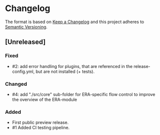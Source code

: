 # Changelog

The format is based on [Keep a Changelog](http://keepachangelog.com/en/1.0.0/)
and this project adheres to [Semantic Versioning](http://semver.org/spec/v2.0.0.html).

## [Unreleased]

### Fixed

- #2: add error handling for plugins, that are referenced in the release-config.yml, but are
  not installed (+ tests).

### Changed

- #4: add "./src/core" sub-folder for ERA-specific flow control to improve the overview of
  the ERA-module

### Added

- First public preview release.
- #1 Added CI testing pipeline.
